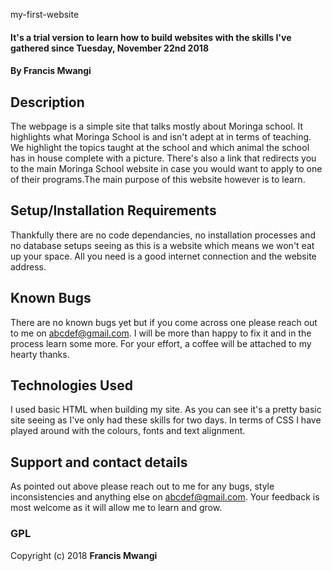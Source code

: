 my-first-website
#### It's a trial version to learn how to build websites with the skills I've gathered since Tuesday, November 22nd 2018

#### **By Francis Mwangi**

## Description
The webpage is a simple site that talks mostly about Moringa school. It highlights what Moringa School is and isn't adept at in terms of teaching. We highlight the topics taught at the school and which animal the school has in house complete with a picture. There's also a link that redirects you to the main Moringa School website in case you would want to apply to one of their programs.The main purpose of this website however is to learn.

## Setup/Installation Requirements
Thankfully there are no code dependancies, no installation processes and no database setups seeing as this is a website which means we won't eat up your space. All you need is a good internet connection and the website address.

## Known Bugs
There are no known bugs yet but if you come across one please reach out to me on abcdef@gmail.com. I will be more than happy to fix it and in the process learn some more. For your effort, a coffee will be attached to my hearty thanks.

## Technologies Used
I used basic HTML when building my site. As you can see it's a pretty basic site seeing as I've only had these skills for two days. In terms of CSS I have played around with the colours, fonts and text alignment.

## Support and contact details
As pointed out above please reach out to me for any bugs, style inconsistencies and anything else on abcdef@gmail.com. Your feedback is most welcome as it will allow me to learn and grow.

### GPL

Copyright (c) 2018 **Francis Mwangi**
